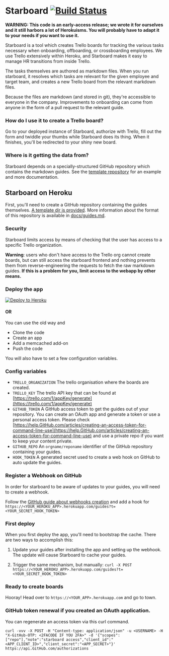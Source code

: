 # Starboard [![Build Status](https://travis-ci.org/heroku/starboard.svg)](https://travis-ci.org/heroku/starboard)

**WARNING: This code is an early-access release; we wrote it for ourselves and it still harbors a lot of Herokuisms. You will probably have to adapt it to your needs if you want to use it.**

Starboard is a tool which creates Trello boards for tracking the various tasks necessary when onboarding, offboarding, or crossboarding employees. We use Trello extensively within Heroku, and Starboard makes it easy to manage HR transitions from inside Trello.

The tasks themselves are authored as markdown files. When you run starboard, it resolves which tasks are relevant for the given employee and target team, and creates a new Trello board from the relevant markdown files.

Because the files are markdown (and stored in git), they're accessible to everyone in the company. Improvements to onboarding can come from anyone in the form of a pull request to the relevant guide.

### How do I use it to create a Trello board?

Go to your deployed instance of Starboard, authorize with Trello, fill out the form and twiddle your thumbs while Starboard does its thing. When it finishes, you'll be redirected to your shiny new board.

### Where is it getting the data from?

Starboard depends on a specially-structured GitHub repository which contains the markdown guides. See the [template repository][1] for an example and more documentation.

## Starboard on Heroku

First, you'll need to create a GitHub repository containing the guides themselves. [A template dir is provided][1]. More information about the format of this repository is available in [docs/guides.md][3].

### Security

Starboard limits access by means of checking that the user has access to a specific Trello organization.

**Warning**: users who don't have access to the Trello org cannot create boards, but can still access the starboard frontend and nothing prevents them from reverse-engineering the requests to fetch the raw markdown guides. **If this is a problem for you, limit access to the webapp by other means.**

### Deploy the app

[![Deploy to Heroku](https://www.herokucdn.com/deploy/button.png)](https://heroku.com/deploy)

#### OR

You can use the old way and
- Clone the code
- Create an app
- Add a memcached add-on
- Push the code

You will also have to set a few configuration variables.

### Config variables

- `TRELLO_ORGANIZATION` The trello organisation where the boards are created.
- `TRELLO_KEY` The trello API key that can be found at [https://trello.com/1/appKey/generate](https://trello.com/1/appKey/generate)
- `GITHUB_TOKEN` A GitHub access token to get the guides out of your repository. You can create an OAuth app and generate a token or use a personal access token. Please check [https://help.GitHub.com/articles/creating-an-access-token-for-command-line-use](https://help.GitHub.com/articles/creating-an-access-token-for-command-line-use) and use a private repo if you want to keep your content private.
- `GITHUB_REPO` An `orgname/reponame` identifier of the GitHub repository containing your guides.
- `HOOK_TOKEN` A generated secret used to create a web hook on GitHub to auto update the guides.

### Register a Webhook on GitHub

In order for starboard to be aware of updates to your guides, you will need to create a webhook.

Follow the [GitHub guide about webhooks creation][2] and add a hook for `https://<YOUR_HEROKU_APP>.herokuapp.com/guides?t=<YOUR_SECRET_HOOK_TOKEN>`

### First deploy

When you first deploy the app, you'll need to bootstrap the cache. There are two ways to accomplish this:

1. Update your guides after installing the app and setting up the webhook. The update will cause Starboard to cache your guides.

2. Trigger the same mechanism, but manually: `curl -X POST https://<YOUR_HEROKU_APP>.herokuapp.com/guides?t=<YOUR_SECRET_HOOK_TOKEN>`

### Ready to create boards

Hooray! Head over to `https://<YOUR_APP>.herokuapp.com` and go to town.

### GitHub token renewal if you created an OAuth application.

You can regenerate an access token via this curl command.

```
curl -vvv -X POST -H "Content-type: application/json" -u <USERNAME> -H "X-GitHub-OTP: <2FACODE IF YOU 2FA>" -d '{"scopes":["repo"],"note":"starboard access","client_id":"<APP_CLIENT_ID>","client_secret":"<APP_SECRET>"}' https://api.GitHub.com/authorizations
```

[1]: https://GitHub.com/heroku/starboard-docs-template
[2]: https://developer.GitHub.com/webhooks/creating/
[3]: docs/guides.md
